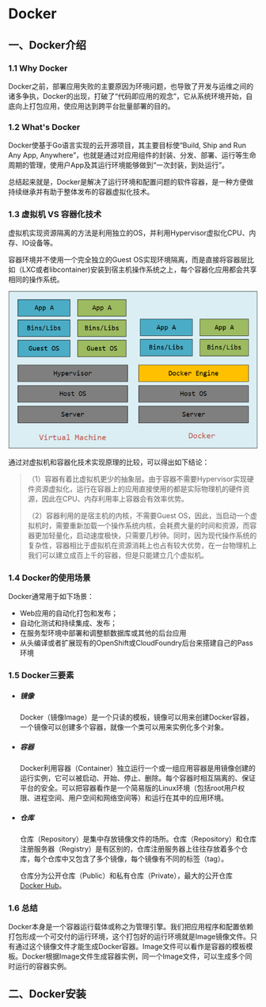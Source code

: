 # Docker

## 一、Docker介绍

### 1.1 Why Docker

Docker之前，部署应用失败的主要原因为环境问题，也导致了开发与运维之间的诸多争执，Docker的出现，打破了“代码即应用的观念”，它从系统环境开始，自底向上打包应用，使应用达到跨平台批量部署的目的。

### 1.2 What's Docker

Docker使基于Go语言实现的云开源项目，其主要目标使“Build, Ship and Run Any App, Anywhere”，也就是通过对应用组件的封装、分发、部署、运行等生命周期的管理，使用户App及其运行环境能够做到“一次封装，到处运行”。

总结起来就是，Docker是解决了运行环境和配置问题的软件容器，是一种方便做持续继承并有助于整体发布的容器虚拟化技术。

### 1.3 虚拟机 VS 容器化技术

虚拟机实现资源隔离的方法是利用独立的OS，并利用Hypervisor虚拟化CPU、内存、IO设备等。

容器环境并不使用一个完全独立的Guest OS实现环境隔离，而是直接将容器层比如（LXC或者libcontainer)安装到宿主机操作系统之上，每个容器化应用都会共享相同的操作系统。

![image-20200111220536151](assets/image-20200111220536151.png)

通过对虚拟机和容器化技术实现原理的比较，可以得出如下结论：

> （1）容器有着比虚拟机更少的抽象层。由于容器不需要Hypervisor实现硬件资源虚拟化，运行在容器上的应用直接使用的都是实际物理机的硬件资源，因此在CPU、内存利用率上容器会有效率优势。
>
> （2）容器利用的是宿主机的内核，不需要Guest OS，因此，当启动一个虚拟机时，需要重新加载一个操作系统内核，会耗费大量的时间和资源，而容器更加轻量化，启动速度极快，只需要几秒钟。同时，因为现代操作系统的复杂性，容器相比于虚拟机在资源消耗上也占有较大优势，在一台物理机上我们可以建立成百上千的容器，但是只能建立几个虚拟机。

### 1.4 Docker的使用场景

Docker通常用于如下场景：

- Web应用的自动化打包和发布；
- 自动化测试和持续集成、发布；
- 在服务型环境中部署和调整额数据库或其他的后台应用
- 从头编译或者扩展现有的OpenShift或CloudFoundry后台来搭建自己的Pass环境

### 1.5 Docker三要素

- ##### 镜像

    Docker（镜像Image）是一个只读的模板，镜像可以用来创建Docker容器，一个镜像可以创建多个容器，就像一个类可以用来实例化多个对象。

- ##### 容器

    Docker利用容器（Container）独立运行一个或一组应用容器是用镜像创建的运行实例，它可以被启动、开始、停止、删除。每个容器时相互隔离的、保证平台的安全。可以把容器看作是一个简易版的Linux环境（包括root用户权限、进程空间、用户空间和网络空间等）和运行在其中的应用环境。

- ##### 仓库

    仓库（Repository）是集中存放镜像文件的场所。仓库（Repository）和仓库注册服务器（Registry）是有区别的，仓库注册服务器上往往存放着多个仓库，每个仓库中又包含了多个镜像，每个镜像有不同的标签（tag）。

    仓库分为公开仓库（Public）和私有仓库（Private），最大的公开仓库 [Docker Hub](https://hub.docker.com/)。



### 1.6 总结

Docker本身是一个容器运行载体或称之为管理引擎。我们把应用程序和配置依赖打包形成一个可交付的运行环境，这个打包好的运行环境就是Image镜像文件。只有通过这个镜像文件才能生成Docker容器。Image文件可以看作是容器的模板模板。Docker根据Image文件生成容器实例，同一个Image文件，可以生成多个同时运行的容器实例。

## 二、Docker安装

